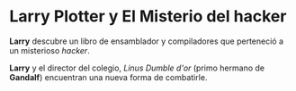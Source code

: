 # Larry Plotter y El Misterio del hacker 

**Larry** descubre un libro de ensamblador y compiladores que perteneció a un
misterioso *hacker*.

**Larry** y el director del colegio, *Linus Dumble d'or*
 (primo hermano de **Gandalf**) encuentran una nueva forma de combatirle.

